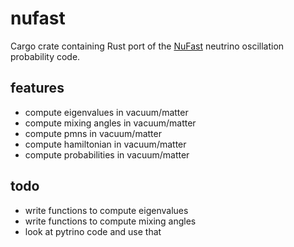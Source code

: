 # nufast

Cargo crate containing Rust port of the [NuFast](https://github.com/PeterDenton/NuFast) neutrino oscillation probability code.

## features

- compute eigenvalues in vacuum/matter
- compute mixing angles in vacuum/matter
- compute pmns in vacuum/matter
- compute hamiltonian in vacuum/matter
- compute probabilities in vacuum/matter

## todo

- write functions to compute eigenvalues
- write functions to compute mixing angles
- look at pytrino code and use that
